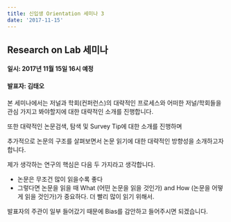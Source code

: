 ```yaml
---
title: 신입생 Orientation 세미나 3
date: '2017-11-15'
---
```


## Research on Lab 세미나

#### 일시: 2017년 11월 15일 16시 예정
#### 발표자: 김태오

본 세미나에서는 저널과 학회(컨퍼런스)의 대략적인 프로세스와 어떠한 저널/학회들을 관심 가지고 봐야할지에 대한 대략적인 소개를 진행합니다.

또한 대략적인 논문검색, 탐색 및 Survey Tip에 대한 소개를 진행하며

추가적으로 논문의 구조를 살펴보면서 논문 읽기에 대한 대략적인 방향성을 소개하고자 합니다.

제가 생각하는 연구의 핵심은 다음 두 가지라고 생각합니다.

- 논문은 무조건 많이 읽을수록 좋다
- 그렇다면 논문을 읽을 때 What (어떤 논문을 읽을 것인가) and How (논문을 어떻게 읽을 것인가)가 중요하다. 더 빨리 많이 읽기 위해서.

발표자의 주관이 일부 들어갔기 때문에 Bias를 감안하고 들어주시면 되겠습니다.

<br>
<br>

